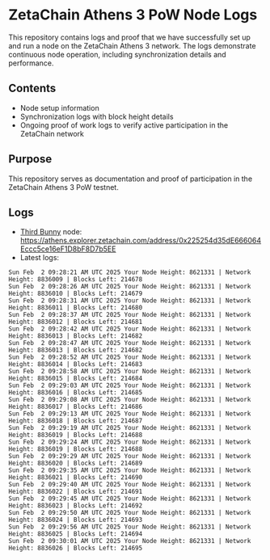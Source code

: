 # ZetaChain Athens 3 PoW Node Logs
This repository contains logs and proof that we have successfully set up and run a node on the ZetaChain Athens 3 network. The logs demonstrate continuous node operation, including synchronization details and performance.

## Contents
- Node setup information
- Synchronization logs with block height details
- Ongoing proof of work logs to verify active participation in the ZetaChain network

## Purpose
This repository serves as documentation and proof of participation in the ZetaChain Athens 3 PoW testnet.

## Logs

- [Third Bunny](https://thirdbunny.xyz/) node: https://athens.explorer.zetachain.com/address/0x225254d35dE666064Eccc5ce16eF1D8bF8D7b5EE
- Latest logs:
```
Sun Feb  2 09:28:21 AM UTC 2025 Your Node Height: 8621331 | Network Height: 8836009 | Blocks Left: 214678
Sun Feb  2 09:28:26 AM UTC 2025 Your Node Height: 8621331 | Network Height: 8836010 | Blocks Left: 214679
Sun Feb  2 09:28:31 AM UTC 2025 Your Node Height: 8621331 | Network Height: 8836011 | Blocks Left: 214680
Sun Feb  2 09:28:37 AM UTC 2025 Your Node Height: 8621331 | Network Height: 8836012 | Blocks Left: 214681
Sun Feb  2 09:28:42 AM UTC 2025 Your Node Height: 8621331 | Network Height: 8836013 | Blocks Left: 214682
Sun Feb  2 09:28:47 AM UTC 2025 Your Node Height: 8621331 | Network Height: 8836013 | Blocks Left: 214682
Sun Feb  2 09:28:52 AM UTC 2025 Your Node Height: 8621331 | Network Height: 8836014 | Blocks Left: 214683
Sun Feb  2 09:28:58 AM UTC 2025 Your Node Height: 8621331 | Network Height: 8836015 | Blocks Left: 214684
Sun Feb  2 09:29:03 AM UTC 2025 Your Node Height: 8621331 | Network Height: 8836016 | Blocks Left: 214685
Sun Feb  2 09:29:08 AM UTC 2025 Your Node Height: 8621331 | Network Height: 8836017 | Blocks Left: 214686
Sun Feb  2 09:29:13 AM UTC 2025 Your Node Height: 8621331 | Network Height: 8836018 | Blocks Left: 214687
Sun Feb  2 09:29:19 AM UTC 2025 Your Node Height: 8621331 | Network Height: 8836019 | Blocks Left: 214688
Sun Feb  2 09:29:24 AM UTC 2025 Your Node Height: 8621331 | Network Height: 8836019 | Blocks Left: 214688
Sun Feb  2 09:29:29 AM UTC 2025 Your Node Height: 8621331 | Network Height: 8836020 | Blocks Left: 214689
Sun Feb  2 09:29:35 AM UTC 2025 Your Node Height: 8621331 | Network Height: 8836021 | Blocks Left: 214690
Sun Feb  2 09:29:40 AM UTC 2025 Your Node Height: 8621331 | Network Height: 8836022 | Blocks Left: 214691
Sun Feb  2 09:29:45 AM UTC 2025 Your Node Height: 8621331 | Network Height: 8836023 | Blocks Left: 214692
Sun Feb  2 09:29:50 AM UTC 2025 Your Node Height: 8621331 | Network Height: 8836024 | Blocks Left: 214693
Sun Feb  2 09:29:56 AM UTC 2025 Your Node Height: 8621331 | Network Height: 8836025 | Blocks Left: 214694
Sun Feb  2 09:30:01 AM UTC 2025 Your Node Height: 8621331 | Network Height: 8836026 | Blocks Left: 214695
```
